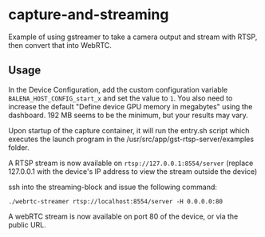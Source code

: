 # capture-and-streaming
Example of using gstreamer to take a camera output and stream with RTSP, then convert that into WebRTC.

## Usage
In the Device Configuration, add the custom configuration variable `BALENA_HOST_CONFIG_start_x` and set the value to `1`. You also need to increase the default "Define device GPU memory in megabytes" using the dashboard. 192 MB seems to be the minimum, but your results may vary.

Upon startup of the capture container, it will run the entry.sh script which executes the launch program in the /usr/src/app/gst-rtsp-server/examples folder.

A RTSP stream is now available on `rtsp://127.0.0.1:8554/server` (replace 127.0.0.1 with the device's IP address to view the stream outside the device)


ssh into the streaming-block and issue the following command: 

`./webrtc-streamer rtsp://localhost:8554/server -H 0.0.0.0:80`

A webRTC stream is now available on port 80 of the device, or via the public URL.
